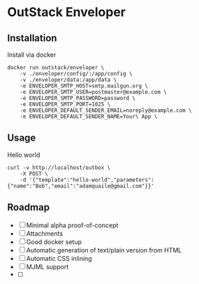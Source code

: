 # OutStack Enveloper

## Installation

Install via docker

    docker run outstack/enveloper \
        -v ./enveloper/config/:/app/config \
        -v ./enveloper/data:/app/data \
        -e ENVELOPER_SMTP_HOST=smtp.mailgun.org \
        -e ENVELOPER_SMTP_USER=postmaster@example.com \
        -e ENVELOPER_SMTP_PASSWORD=password \
        -e ENVELOPER_SMTP_PORT=1025 \
        -e ENVELOPER_DEFAULT_SENDER_EMAIL=noreply@example.com \
        -e ENVELOPER_DEFAULT_SENDER_NAME=Your\ App \
        
## Usage

Hello world

    curl -v http://localhost/outbox \
        -X POST \
        -d '{"template":"hello-world","parameters":{"name":"Bob","email":"adamquaile@gmail.com"}}'

## Roadmap

 - [ ] Minimal alpha proof-of-concept
 - [ ] Attachments
 - [ ] Good docker setup
 - [ ] Automatic generation of text/plain version from HTML
 - [ ] Automatic CSS inlining
 - [ ] MJML support
 - [ ] 